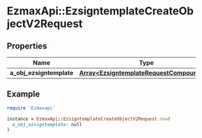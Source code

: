 # EzmaxApi::EzsigntemplateCreateObjectV2Request

## Properties

| Name | Type | Description | Notes |
| ---- | ---- | ----------- | ----- |
| **a_obj_ezsigntemplate** | [**Array&lt;EzsigntemplateRequestCompoundV2&gt;**](EzsigntemplateRequestCompoundV2.md) |  |  |

## Example

```ruby
require 'Ezmaxapi'

instance = EzmaxApi::EzsigntemplateCreateObjectV2Request.new(
  a_obj_ezsigntemplate: null
)
```

